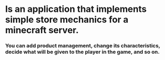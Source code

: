 # Is an application that implements simple store mechanics for a minecraft server.
### You can add product management, change its characteristics, decide what will be given to the player in the game, and so on. 
